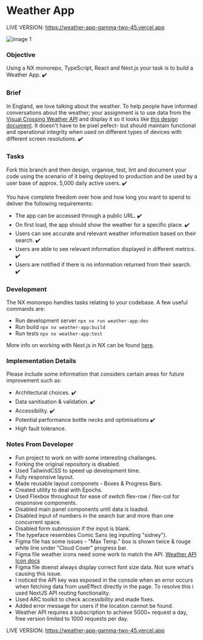 # Weather App

LIVE VERSION: https://weather-app-gamma-two-45.vercel.app

![image 1](https://github.com/echo724/notion2md/assets/78376735/6b880ad1-3ff2-4cdd-8d06-ff708314772d)

### Objective

Using a NX monorepo, TypeScript, React and Next.js your task is to build a Weather App. ✔️

### Brief

In England, we love talking about the weather. To help people have informed conversations about the weather; your assignment is to use data from the [Visual Crossing Weather API](https://www.visualcrossing.com/resources/documentation/weather-api/timeline-weather-api/) and display it so it looks like [this design document](https://www.figma.com/file/FNdVsOUJA53CWMW9mnraYk/Weather-App?type=design&node-id=0%3A1&t=FPsFSmGIgDaH48F6-1). It doesn't have to be pixel pefect- but should maintain functional and operational integrity when used on different types of devices with different screen resolutions. ✔️

### Tasks

Fork this branch and then design, organise, test, lint and document your code using the scenario of it being deployed to production and be used by a user base of approx. 5,000 daily active users. ✔️

You have complete freedom over how and how long you want to spend to deliver the following requirements:

- The app can be accessed through a public URL. ✔️
- On first load, the app should show the weather for a specific place. ✔️
- Users can see accurate and relevant weather information based on their search. ✔️
- Users are able to see relevant information displayed in different metrics. ✔️
- Users are notified if there is no information returned from their search. ✔️

### Development

The NX monorepo handles tasks relating to your codebase. A few useful commands are:

- Run development server `npx nx run weather-app:dev`
- Run build `npx nx weather-app:build`
- Run tests `npx nx weather-app:test`

More info on working with Next.js in NX can be found [here](https://nx.dev/packages/next#setting-up-next.js).

### Implementation Details

Please include some information that considers certain areas for future improvement such as:

- Architectural choices. ✔️
- Data sanitisation & validation. ✔️
- Accessibility. ✔️
- Potential performance bottle necks and optimisations ✔️
- High fault tolerance.

### Notes From Developer

- Fun project to work on with some interesting challanges.
- Forking the original repository is disabled.
- Used TailwindCSS to speed up development time.
- Fully responsive layout.
- Made reusable layout componets - Boxes & Progress Bars.
- Created utility to deal with Epochs.
- Used Flexbox throughout for ease of switch flex-row / flex-col for responsive components.
- Disabled main panel components until data is loaded.
- Disabled input of numbers in the search bar and more than one concurrent space.
- Disabled form submission if the input is blank.
- The typeface resembles Comic Sans (eg inputting "sidney").
- Figma file has some issues - "Max Temp." box is shown twice & rouge white line under "Cloud Cover" progress bar.
- Figma file weather icons need some work to match the API. [Weather API Icon docs](https://www.visualcrossing.com/resources/documentation/weather-api/defining-icon-set-in-the-weather-api/)
- Figma file doenst always display correct font size data. Not sure what's causing this issue.
- I noticed the API key was exposed in the console when an error occurs when fetching data from useEffect directly in the page. To resolve this i used NextJS API routing functionality.
- Used ARC toolkit to check accessibility and made fixes.
- Added error message for users if the location cannot be found.
- Weather API requires a subscription to achieve 5000+ request a day, free version limited to 1000 requests per day.

LIVE VERSION: https://weather-app-gamma-two-45.vercel.app
